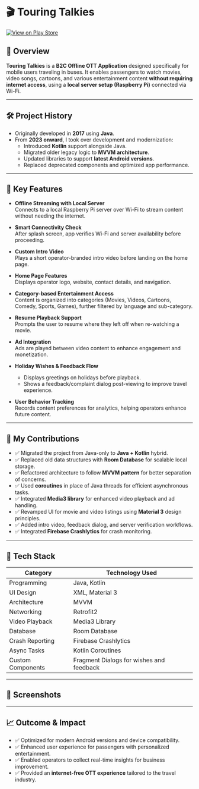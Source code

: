 # 🎬 Touring Talkies

[![View on Play Store](https://img.shields.io/badge/Play%20Store-Touring%20Talkies-green?style=for-the-badge&logo=google-play)](https://play.google.com/store/apps/details?id=com.touringtalkies.mobileapplication&pcampaignid=web_share)

## 📌 Overview
**Touring Talkies** is a **B2C Offline OTT Application** designed specifically for mobile users traveling in buses. It enables passengers to watch movies, video songs, cartoons, and various entertainment content **without requiring internet access**, using a **local server setup (Raspberry Pi)** connected via Wi-Fi.

---

## 🛠️ Project History
- Originally developed in **2017** using **Java**.
- From **2023 onward**, I took over development and modernization:
  - Introduced **Kotlin** support alongside Java.
  - Migrated older legacy logic to **MVVM architecture**.
  - Updated libraries to support **latest Android versions**.
  - Replaced deprecated components and optimized app performance.

---

## 🚀 Key Features

- **Offline Streaming with Local Server**  
  Connects to a local Raspberry Pi server over Wi-Fi to stream content without needing the internet.

- **Smart Connectivity Check**  
  After splash screen, app verifies Wi-Fi and server availability before proceeding.

- **Custom Intro Video**  
  Plays a short operator-branded intro video before landing on the home page.

- **Home Page Features**  
  Displays operator logo, website, contact details, and navigation.

- **Category-based Entertainment Access**  
  Content is organized into categories (Movies, Videos, Cartoons, Comedy, Sports, Games), further filtered by language and sub-category.

- **Resume Playback Support**  
  Prompts the user to resume where they left off when re-watching a movie.

- **Ad Integration**  
  Ads are played between video content to enhance engagement and monetization.

- **Holiday Wishes & Feedback Flow**  
  - Displays greetings on holidays before playback.
  - Shows a feedback/complaint dialog post-viewing to improve travel experience.

- **User Behavior Tracking**  
  Records content preferences for analytics, helping operators enhance future content.

---

## 🔧 My Contributions

- ✅ Migrated the project from Java-only to **Java + Kotlin** hybrid.
- ✅ Replaced old data structures with **Room Database** for scalable local storage.
- ✅ Refactored architecture to follow **MVVM pattern** for better separation of concerns.
- ✅ Used **coroutines** in place of Java threads for efficient asynchronous tasks.
- ✅ Integrated **Media3 library** for enhanced video playback and ad handling.
- ✅ Revamped UI for movie and video listings using **Material 3** design principles.
- ✅ Added intro video, feedback dialog, and server verification workflows.
- ✅ Integrated **Firebase Crashlytics** for crash monitoring.

---

## 🧱 Tech Stack

| Category            | Technology Used                             |
|---------------------|---------------------------------------------|
| Programming         | Java, Kotlin                                |
| UI Design           | XML, Material 3                             |
| Architecture        | MVVM                                        |
| Networking          | Retrofit2                                   |
| Video Playback      | Media3 Library                              |
| Database            | Room Database                               |
| Crash Reporting     | Firebase Crashlytics                        |
| Async Tasks         | Kotlin Coroutines                           |
| Custom Components   | Fragment Dialogs for wishes and feedback    |

---

## 📸 Screenshots



---

## 📈 Outcome & Impact

- ✅ Optimized for modern Android versions and device compatibility.
- ✅ Enhanced user experience for passengers with personalized entertainment.
- ✅ Enabled operators to collect real-time insights for business improvement.
- ✅ Provided an **internet-free OTT experience** tailored to the travel industry.
